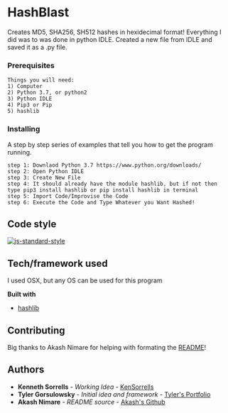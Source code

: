 # HashBlast

Creates MD5, SHA256, SH512 hashes in hexidecimal format! Everything I did was to was done in python IDLE. Created a new file from IDLE and saved it as a .py file.

### Prerequisites
```
Things you will need:
1) Computer
2) Python 3.7, or python2
3) Python IDLE
4) Pip3 or Pip
5) hashlib

```

### Installing

A step by step series of examples that tell you how to get the program running.

```
step 1: Downlaod Python 3.7 https://www.python.org/downloads/
step 2: Open Python IDLE
step 3: Create New File
step 4: It should already have the module hashlib, but if not then type pip3 install hashlib or pip install hashlib in terminal
step 5: Import Code/Improvise the Code
step 6: Execute the Code and Type Whatever you Want Hashed!
```

## Code style

[![js-standard-style](https://img.shields.io/badge/code%20style-standard-brightgreen.svg?style=flat)](https://github.com/feross/standard)

## Tech/framework used
I used OSX, but any OS can be used for this program

<b>Built with</b>
- [hashlib](https://docs.python.org/2/library/hashlib.html)

## Contributing

Big thanks to Akash Nimare for helping with formating the [README](https://medium.com/@meakaakka/a-beginners-guide-to-writing-a-kickass-readme-7ac01da88ab3)!


## Authors

* **Kenneth Sorrells** - *Working Idea* - [KenSorrells](https://github.com/kensorrells)
* **Tyler Gorsulowsky** - *Initial idea and framework* - [Tyler's Portfolio](https://github.com/TylersPortfolio)
* **Akash Nimare** - *README source* - [Akash's Github](https://github.com/akashnimare)



